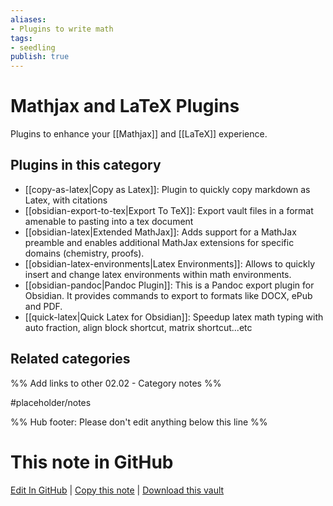 ```yaml
---
aliases:
- Plugins to write math
tags: 
- seedling 
publish: true
---
```



# Mathjax and LaTeX Plugins

Plugins to enhance your [[Mathjax]] and [[LaTeX]] experience.

## Plugins in this category

- [[copy-as-latex|Copy as Latex]]: Plugin to quickly copy markdown as Latex, with citations
- [[obsidian-export-to-tex|Export To TeX]]: Export vault files in a format amenable to pasting into a tex document
- [[obsidian-latex|Extended MathJax]]: Adds support for a MathJax preamble and enables additional MathJax extensions for specific domains (chemistry, proofs).
- [[obsidian-latex-environments|Latex Environments]]: Allows to quickly insert and change latex environments within math environments.
- [[obsidian-pandoc|Pandoc Plugin]]: This is a Pandoc export plugin for Obsidian. It provides commands to export to formats like DOCX, ePub and PDF.
- [[quick-latex|Quick Latex for Obsidian]]: Speedup latex math typing with auto fraction, align block shortcut, matrix shortcut...etc

## Related categories

%% Add links to other 02.02 - Category notes %%

#placeholder/notes

%% Hub footer: Please don't edit anything below this line %%

# This note in GitHub

<span class="git-footer">[Edit In GitHub](https://github.dev/obsidian-community/obsidian-hub/blob/main/02%20-%20Community%20Expansions/02.01%20Plugins%20by%20Category/Mathjax%20and%20LaTeX%20Plugins.md "git-hub-edit-note") | [Copy this note](https://raw.githubusercontent.com/obsidian-community/obsidian-hub/main/02%20-%20Community%20Expansions/02.01%20Plugins%20by%20Category/Mathjax%20and%20LaTeX%20Plugins.md "git-hub-copy-note") | [Download this vault](https://github.com/obsidian-community/obsidian-hub/archive/refs/heads/main.zip "git-hub-download-vault") </span>
